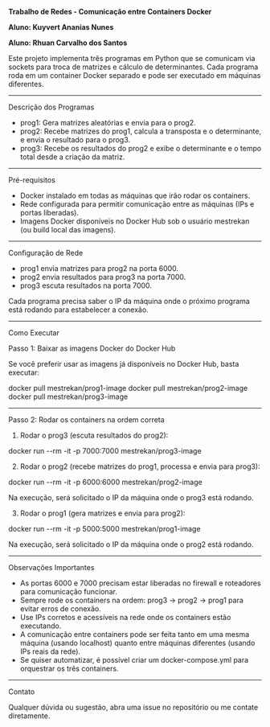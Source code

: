 **Trabalho de Redes - Comunicação entre Containers Docker**

**Aluno: Kuyvert Ananias Nunes**

**Aluno: Rhuan Carvalho dos Santos**

Este projeto implementa três programas em Python que se comunicam via sockets para troca de matrizes e cálculo de determinantes. Cada programa roda em um container Docker separado e pode ser executado em máquinas diferentes.

---

Descrição dos Programas

- prog1: Gera matrizes aleatórias e envia para o prog2.
- prog2: Recebe matrizes do prog1, calcula a transposta e o determinante, e envia o resultado para o prog3.
- prog3: Recebe os resultados do prog2 e exibe o determinante e o tempo total desde a criação da matriz.

---

Pré-requisitos

- Docker instalado em todas as máquinas que irão rodar os containers.
- Rede configurada para permitir comunicação entre as máquinas (IPs e portas liberadas).
- Imagens Docker disponíveis no Docker Hub sob o usuário mestrekan (ou build local das imagens).

---

Configuração de Rede

- prog1 envia matrizes para prog2 na porta 6000.
- prog2 envia resultados para prog3 na porta 7000.
- prog3 escuta resultados na porta 7000.

Cada programa precisa saber o IP da máquina onde o próximo programa está rodando para estabelecer a conexão.

---

Como Executar

Passo 1: Baixar as imagens Docker do Docker Hub

Se você preferir usar as imagens já disponíveis no Docker Hub, basta executar:

docker pull mestrekan/prog1-image
docker pull mestrekan/prog2-image
docker pull mestrekan/prog3-image

---

Passo 2: Rodar os containers na ordem correta

1. Rodar o prog3 (escuta resultados do prog2):

docker run --rm -it -p 7000:7000 mestrekan/prog3-image

2. Rodar o prog2 (recebe matrizes do prog1, processa e envia para prog3):

docker run --rm -it -p 6000:6000 mestrekan/prog2-image

Na execução, será solicitado o IP da máquina onde o prog3 está rodando.

3. Rodar o prog1 (gera matrizes e envia para prog2):

docker run --rm -it -p 5000:5000 mestrekan/prog1-image

Na execução, será solicitado o IP da máquina onde o prog2 está rodando.

---

Observações Importantes

- As portas 6000 e 7000 precisam estar liberadas no firewall e roteadores para comunicação funcionar.
- Sempre rode os containers na ordem: prog3 → prog2 → prog1 para evitar erros de conexão.
- Use IPs corretos e acessíveis na rede onde os containers estão executando.
- A comunicação entre containers pode ser feita tanto em uma mesma máquina (usando localhost) quanto entre máquinas diferentes (usando IPs reais da rede).
- Se quiser automatizar, é possível criar um docker-compose.yml para orquestrar os três containers.

---

Contato

Qualquer dúvida ou sugestão, abra uma issue no repositório ou me contate diretamente.


